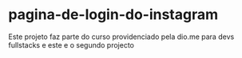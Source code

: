 # pagina-de-login-do-instagram
Este projeto faz parte do curso providenciado pela dio.me para devs fullstacks e este e o segundo projecto
